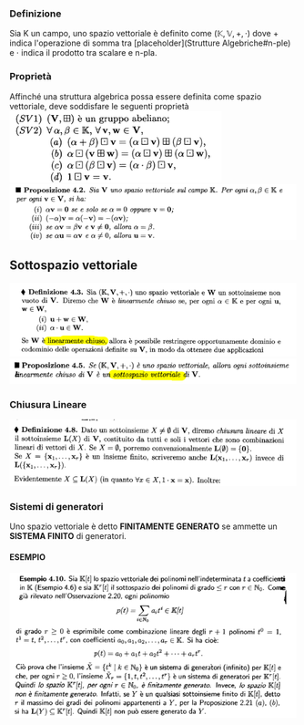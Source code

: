 ### Definizione
Sia K un campo, uno spazio vettoriale è definito come $(\mathbb K,\mathbb V, +, \cdot)$
dove + indica l'operazione di somma tra [placeholder](Strutture Algebriche#n-ple) e $\cdot$ indica il prodotto tra scalare e n-pla.

### Proprietà
Affinché una struttura algebrica possa essere definita come spazio vettoriale, deve soddisfare le seguenti proprietà
![placeholder](./imgs/Pasted%20image%2020231010151106.png)
![placeholder](./imgs/Pasted%20image%2020231010151205.png)

## Sottospazio vettoriale
![placeholder](./imgs/Pasted%20image%2020231010151303.png)
![placeholder](./imgs/Pasted%20image%2020231010151321.png)

### Chiusura Lineare
![placeholder](./imgs/Pasted%20image%2020231010151503.png)

### Sistemi di generatori
Uno spazio vettoriale è detto **FINITAMENTE GENERATO** se ammette un **SISTEMA FINITO** di generatori.
#### ESEMPIO
![placeholder](./imgs/Pasted%20image%2020231010151802.png)